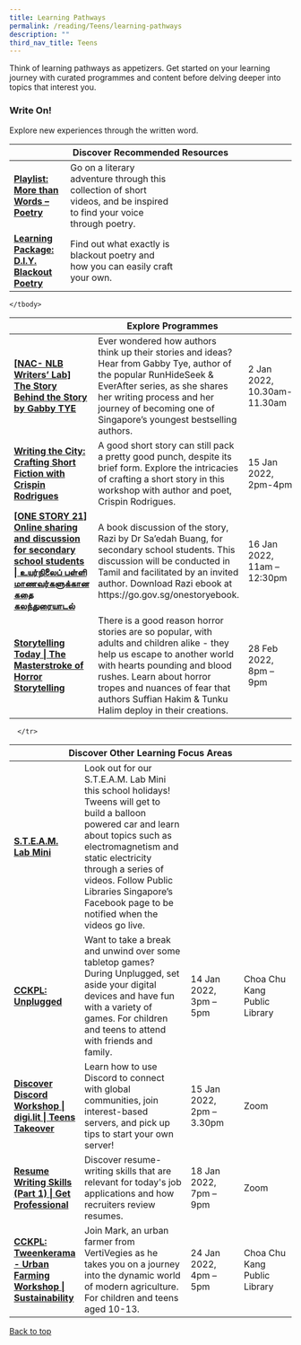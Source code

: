 ```yaml
---
title: Learning Pathways
permalink: /reading/Teens/learning-pathways
description: ""
third_nav_title: Teens
---
```

<style type="text/css">
/* Links */
.content a { color: #322987; }
.content a:focus,
.content a:hover { color: #28216c; }

/* Button Outline */
.bp-button { padding-left: 1.5rem; padding-right: 1.5rem; }
.bp-button.is-primary-outline { border: 1px solid #322987; color: #322987; background-color: transparent; text-decoration: none; }
.bp-button.is-primary-outline:focus,
.bp-button.is-primary-outline:hover { border: 1px solid #322987; color: #cff2e8; background-color: #322987; text-decoration: none; }

/* Responsive Iframe */
.responsive-iframe { position: absolute; top: 0; left: 0; bottom: 0; right: 0; width: 100%; height: 100%; }
.responsive-iframe-container { position: relative; overflow: hidden; width: 100%; }
.responsive-iframe-container.ratio-16by9 { padding-top: 56.25%; }
.responsive-iframe-container.ratio-4by3 { padding-top: 75%; }
.responsive-iframe-container.ratio-3by2 { padding-top: 66.66%; }
.responsive-iframe-container.ratio-1by1 { padding-top: 100%; }
</style>
Think of learning pathways as appetizers. Get started on your learning journey with curated programmes and content before delving deeper into topics that interest you.

<h3><b> Write On!</b></h3>
Explore new experiences through the written word. <td>

<div class="horizontal-scroll margin--bottom--lg">
  <table class="generic-table">
    <thead>
      <tr>
        <th colspan="4" class="is-uppercase has-weight-normal ">Discover Recommended Resources</th>
      </tr>
    </thead>
    <tbody>
 <tr>
        <td style="width: 20%;"><a href="/reading/teens/content" target="_blank"><b>Playlist: More than Words – Poetry </b></a></td>
        <td style="width: 40%;"> Go on a literary adventure through this collection of short videos, and be inspired to find your voice through poetry.	 </td>
        <td style="width: 20%;"> </td>
        <td style="width: 20%;"> </td>
      </tr>
      <tr>
        <td style="width: 20%;"><a href="/reading/teens/content"><b>Learning Package: D.I.Y. Blackout Poetry</b></a></td>
        <td style="width: 40%;"> Find out what exactly is blackout poetry and how you can easily craft your own. </td>
        <td></td>
        <td> </td>
      </tr>
  </table>
</div>

<div class="horizontal-scroll margin--bottom--lg">
  <table class="generic-table">
    <thead>
      <tr>
        <th colspan="4" class="is-uppercase has-weight-normal ">Explore Programmes</th>
      </tr>
    </thead>
    <tbody>
      <tr>
        <td style="width: 20%;"><a href=" https://www.eventbrite.sg/e/nac-nlb-writers-lab-the-story-behind-the-story-by-gabby-tye-registration-226751779677?aff=ebdsoporgprofile " target="_blank"><b> [NAC- NLB Writers’ Lab] The Story Behind the Story by Gabby TYE </b></a></td>
        <td style="width: 40%;"> Ever wondered how authors think up their stories and ideas? Hear from Gabby Tye, author of the popular RunHideSeek & EverAfter series, as she shares her writing process and her journey of becoming one of Singapore’s youngest bestselling authors. </td>
        <td style="width: 20%;"> 2 Jan 2022, <br>10.30am-11.30am </td>
        <td style="width: 20%;">Zoom</td>
      </tr>

<tr>
<td><a href=" https://www.eventbrite.sg/e/writing-the-city-crafting-short-fiction-with-crispin-rodrigues-registration-220538746327?aff=ebdsoporgprofile " target="_blank"><b> Writing the City: Crafting Short Fiction with Crispin Rodrigues</b></a></td>
        <td> A good short story can still pack a pretty good punch, despite its brief form. Explore the intricacies of crafting a short story in this workshop with author and poet, Crispin Rodrigues. </td>
        <td>15 Jan 2022, <br> 2pm-4pm</td>
        <td>Toa Payoh Public Library</td>
      </tr>

<tr>
<td><a href=" https://www.eventbrite.sg/e/one-story-21-tickets-198075528237" target="_blank"><b> [ONE STORY 21] Online sharing and discussion for secondary school students | உயர்நிலைப் பள்ளி மாணவர்களுக்கான கதை கலந்துரையாடல் </b></a></td>
        <td>A book discussion of the story, Razi by Dr Sa’edah Buang, for secondary school students. This discussion will be conducted in Tamil and facilitated by an invited author. Download Razi ebook at https://go.gov.sg/onestoryebook. </td>
        <td>16 Jan 2022, <br>11am – 12:30pm</td>
        <td>Zoom</td>
      </tr>


<tr>
<td><a href="https://www.eventbrite.sg/e/storytelling-today-the-masterstroke-of-horror-storytelling-registration-210935954117?aff=ebdsoporgprofile" target="_blank"><b>Storytelling Today | The Masterstroke of Horror Storytelling</b></a></td>
        <td>There is a good reason horror stories are so popular, with adults and children alike - they help us escape to another world with hearts pounding and blood rushes. Learn about horror tropes and nuances of fear that authors Suffian Hakim & Tunku Halim deploy in their creations. </td>
        <td>28 Feb 2022, <br>8pm – 9pm</td>
        <td>Zoom</td>
        <td> </td>


    </tbody>
  </table>
</div>

<div class="horizontal-scroll margin--bottom--lg">
  <table class="generic-table">
    <thead>
      <tr>
        <th colspan="4" class="is-uppercase has-weight-normal ">Discover Other Learning Focus Areas</th>
      </tr>
    </thead>
    <tbody>
      <tr>
      <td style="width: 20%;"><a href="https://www.facebook.com/publiclibrarysg" target="_blank"><b> S.T.E.A.M. Lab Mini</b></a></td>
        <td style="width: 40%;"> Look out for our S.T.E.A.M. Lab Mini this school holidays! Tweens will get to build a balloon powered car and learn about topics such as electromagnetism and static electricity through a series of videos. Follow Public Libraries Singapore’s Facebook page to be notified when the videos go live.</td>
        
      </tr>
<tr>
<td style="width: 20%;"><a href=" https://www.eventbrite.sg/e/cckpl-unplugged-registration-230187495997?aff=ebdsoporgprofile" target="_blank"><b> CCKPL: Unplugged</b></a></td>
        <td style="width: 40%;">Want to take a break and unwind over some tabletop games? During Unplugged, set aside your digital devices and have fun with a variety of games. For children and teens to attend with friends and family.</td>
        <td style="width: 20%;"> 14 Jan 2022,<br>3pm – 5pm</td>
        <td style="width: 20%;"> Choa Chu Kang Public Library</td>
      </tr>

<tr>
<td style="width: 20%;"><a href=" https://www.eventbrite.sg/e/discover-discord-workshop-digilit-teens-takeover-registration-223173837957?aff=odcleoeventsincollection" target="_blank"><b> Discover Discord Workshop | digi.lit | Teens Takeover</b></a></td>
        <td style="width: 40%;"> Learn how to use Discord to connect with global communities, join interest-based servers, and pick up tips to start your own server!</td>
        <td style="width: 20%;"> 15 Jan 2022,<br>2pm – 3.30pm</td>
        <td style="width: 20%;"> Zoom</td>
      </tr>
<tr>
<td style="width: 20%;"><a href=" https://www.eventbrite.sg/e/resume-writing-skills-part-1-get-professional-registration-221273353557?aff=ebdsoporgprofile" target="_blank"><b> Resume Writing Skills (Part 1) | Get Professional</b></a></td>
        <td style="width: 40%;"> Discover resume-writing skills that are relevant for today's job applications and how recruiters review resumes. </td>
        <td style="width: 20%;"> 18 Jan 2022,<br>7pm – 9pm</td>
        <td style="width: 20%;"> Zoom</td>
      </tr>

<tr>
<td style="width: 20%;"><a href=" https://www.eventbrite.sg/e/cckpl-tweenkerama-urban-farming-workshop-sustainability-registration-200716306877?aff=ebdsoporgprofile" target="_blank"><b> CCKPL: Tweenkerama - Urban Farming Workshop | Sustainability</b></a></td>
        <td style="width: 40%;"> Join Mark, an urban farmer from VertiVegies as he takes you on a journey into the dynamic world of modern agriculture. For children and teens aged 10-13. </td>
        <td style="width: 20%;"> 24 Jan 2022,<br>4pm – 5pm</td>
        <td style="width: 20%;"> Choa Chu Kang Public Library</td>
      </tr>

  </tbody>
  </table>
</div>


<p class="has-text-right margin--top--xl"><a href="#main-content">Back to top</a></p>